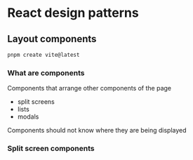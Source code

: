 # React design patterns

## Layout components

```sh
pnpm create vite@latest
```

### What are components

Components that arrange other components of the page

- split screens
- lists
- modals

Components should not know where they are being displayed

### Split screen components